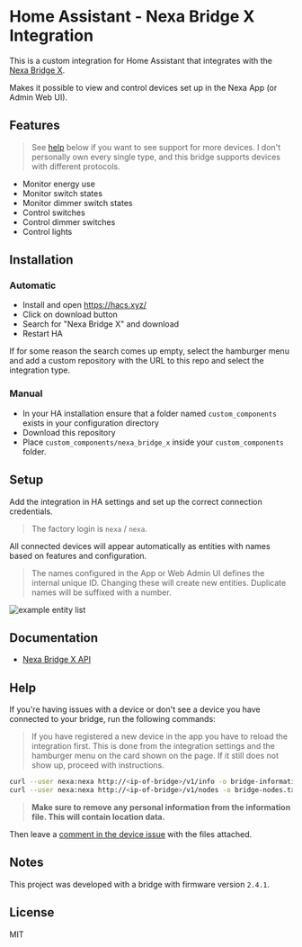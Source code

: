 # Home Assistant - Nexa Bridge X Integration

This is a custom integration for Home Assistant that integrates with the [Nexa Bridge X](https://nexa.se/nexa-bridge-x).

Makes it possible to view and control devices set up in the Nexa App (or Admin Web UI).

## Features

> See [help](#help) below if you want to see support for more devices. I don't personally own every single type, and this bridge supports devices with different protocols.

* Monitor energy use
* Monitor switch states
* Monitor dimmer switch states
* Control switches
* Control dimmer switches
* Control lights

## Installation

### Automatic

* Install and open https://hacs.xyz/
* Click on download button
* Search for "Nexa Bridge X" and download
* Restart HA

If for some reason the search comes up empty, select the hamburger menu and add a custom
repository with the URL to this repo and select the integration type.

### Manual

* In your HA installation ensure that a folder named `custom_components` exists in your configuration directory
* Download this repository
* Place `custom_components/nexa_bridge_x` inside your `custom_components` folder.

## Setup

Add the integration in HA settings and set up the correct connection credentials.

> The factory login is `nexa` / `nexa`.

All connected devices will appear automatically as entities with names based on features and configuration.

> The names configured in the App or Web Admin UI defines the internal unique ID. Changing these
> will create new entities. Duplicate names will be suffixed with a number.

![example entity list](https://user-images.githubusercontent.com/161548/210004115-f69afac7-289b-47f5-801e-fc26a1f9ffb4.png)

## Documentation

* [Nexa Bridge X API](https://nexa.se/docs/)

## Help

If you're having issues with a device or don't see a device you have connected to your bridge,
run the following commands:

> If you have registered a new device in the app you have to reload the integration first.
> This is done from the integration settings and the hamburger menu on the card shown on the page.
> If it still does not show up, proceed with instructions.

```bash
curl --user nexa:nexa http://<ip-of-bridge>/v1/info -o bridge-information.txt
curl --user nexa:nexa http://<ip-of-bridge>/v1/nodes -o bridge-nodes.txt
```

> **Make sure to remove any personal information from the information file. This will contain
> location data.**

Then leave a [comment in the device issue](https://github.com/andersevenrud/ha-nexa-bridge-x/issues/6) with the files attached.

## Notes

This project was developed with a bridge with firmware version `2.4.1`.

## License

MIT
